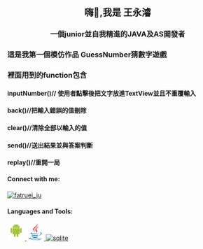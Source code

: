 <h2 align="center">嗨👋,我是 王永濬</h2>
<h3 align="center">一個junior並自我精進的JAVA及AS開發者</h3>

<h3 align="left">這是我第一個模仿作品 GuessNumber猜數字遊戲</h3>
<h3 align="left">裡面用到的function包含</h3>
<h4 align="left">inputNumber()// 使用者點擊後把文字放進TextView並且不重覆輸入</h4>
<h4 align="left">back()//把輸入錯誤的值刪除</h4>
<h4 align="left">clear()//清除全部以輸入的值</h4>
<h4 align="left">send()//送出結果並與答案判斷</h4>
<h4 align="left">replay()//重開一局</h4>

<h4 align="left">Connect with me:</h4>
<p align="left">
<a href="https://instagram.com/fatruei_ju" target="blank"><img align="center" src="https://raw.githubusercontent.com/rahuldkjain/github-profile-readme-generator/master/src/images/icons/Social/instagram.svg" alt="fatruei_ju" height="30" width="40" /></a>
</p>

<h4 align="left">Languages and Tools:</h4>
<p align="left"> <a href="https://developer.android.com" target="_blank" rel="noreferrer"> <img src="https://raw.githubusercontent.com/devicons/devicon/master/icons/android/android-original-wordmark.svg" alt="android" width="40" height="40"/> </a> <a href="https://www.java.com" target="_blank" rel="noreferrer"> <img src="https://raw.githubusercontent.com/devicons/devicon/master/icons/java/java-original.svg" alt="java" width="40" height="40"/> </a> <a href="https://www.sqlite.org/" target="_blank" rel="noreferrer"> <img src="https://www.vectorlogo.zone/logos/sqlite/sqlite-icon.svg" alt="sqlite" width="40" height="40"/> </a> </p>
